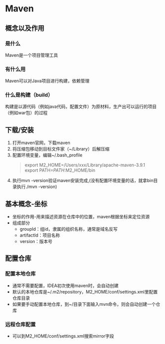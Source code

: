# Maven
## 概念以及作用
### 是什么
Maven是一个项目管理工具

### 有什么用
Maven可以对Java项目进行构建，依赖管理

### 什么是构建（build）
构建是以源代码（例如java代码，配置文件）为原材料，生产出可以运行的项目（例如war包）的过程

## 下载/安装

1. 打开maven官网，下载maven
2. 将压缩包移动到目标文件家（~/Library）后解压缩
3. 配置环境变量，编辑~/.bash_profile
    > export M2_HOME=/Users/xxx/Library/apache-maven-3.9.1  
   > export PATH=$PATH:$M2_HOME/bin
4. 执行mvn -version验证maven安装完成,(没有配置环境变量的话，就拿bin目录执行./mvn -version)

## 基本概念-坐标
- 坐标的作用-用来描述资源在仓库中的位置，maven根据坐标来定位资源
- 组成部分
  - groupId：组id，隶属的组织名称，通常是域名反写
  - artifactId：项目名称
  - version：版本号

## 配置仓库
### 配置本地仓库
- 通常不需要配置，IDEA初次使用maven时，会自动创建
- 默认的本地仓库是~/.m2/repository，M2_HOME/conf/settings.xml里配置仓库目录
- 如果要手动配置本地仓库，到~/目录下面输入mvn命令，则会自动创建一个仓库

### 远程仓库配置
- 可以到M2_HOME/conf/settings.xml搜索mirror字段
